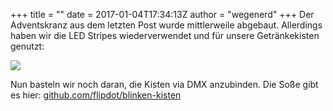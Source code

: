 +++
title = "</Advent>"
date = 2017-01-04T17:34:13Z
author = "wegenerd"
+++
Der Adventskranz aus dem letzten Post wurde mittlerweile abgebaut.
Allerdings haben wir die LED Stripes wiederverwendet und für unsere
Getränkekisten genutzt:  
  
[![](https://flipdot.org/blog/uploads/blinken-kisten.serendipityThumb.jpg)](https://flipdot.org/blog/uploads/blinken-kisten.jpg)  
  
Nun basteln wir noch daran, die Kisten via DMX anzubinden. Die Soße gibt
es hier:
[github.com/flipdot/blinken-kisten](https://github.com/flipdot/blinken-kisten)
